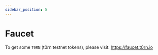 ```yaml
---
sidebar_position: 5
---
```


# Faucet

To get some `T0RN` (t0rn testnet tokens), please visit: https://faucet.t0rn.io
